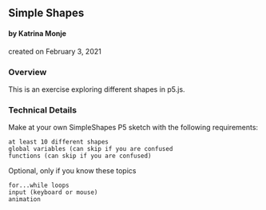 ## Simple Shapes
#### by Katrina Monje
created on February 3, 2021


### Overview
This is an exercise exploring different shapes in p5.js.


### Technical Details

Make at your own SimpleShapes P5 sketch with the following requirements:
	
	at least 10 different shapes
	global variables (can skip if you are confused
	functions (can skip if you are confused)

Optional, only if you know these topics

	for...while loops
	input (keyboard or mouse)
	animation
	
